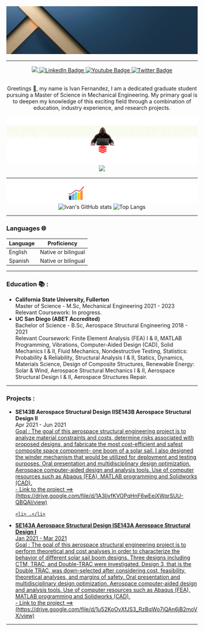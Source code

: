 
<!--
**Ivan-Jesus-Fernandez/Ivan-Jesus-Fernandez** is a ✨ _special_ ✨ repository because its `README.md` (this file) appears on your GitHub profile.

Here are some ideas to get you started:

- 🔭 I’m currently working on ...
- 🌱 I’m currently learning ...
- 👯 I’m looking to collaborate on ...
- 🤔 I’m looking for help with ...
- 💬 Ask me about ...
- 📫 How to reach me: ...
- 😄 Pronouns: ...
- ⚡ Fun fact: ...
-->

<div align="center">
<img src="assets/Ivan fernandez.gif">

---

<!--Header: end-->

<!--Social Links Badges: start-->

<div id="badges">

<a href="https://github.com/Ivan-Jesus-Fernandez">
  <img src="https://img.shields.io/badge/GitHub-181717.svg?style=for-the-badge&logo=GitHub&logoColor=white">
</a>
<a href="https://www.linkedin.com/in/ivanfernandez760/">
    <img src="https://img.shields.io/badge/LinkedIn-blue?style=for-the-badge&logo=linkedin&logoColor=white" alt="LinkedIn Badge"/>
  </a>
 <a href="your-youtube-URL">
    <img src="https://img.shields.io/badge/YouTube-red?style=for-the-badge&logo=youtube&logoColor=white" alt="Youtube Badge"/>
  </a>
 <a href="your-twitter-URL">
    <img src="https://img.shields.io/badge/Twitter-blue?style=for-the-badge&logo=twitter&logoColor=white" alt="Twitter Badge"/>
  </a>
</div>
  <img src="https://komarev.com/ghpvc/?username=Ivan-Jesus-Fernandez&style=flat-square&color=blue" alt=""/>


<!--Social Links Badges: end-->

<!--About me: start-->
  
  <p>Greetings 👋, my name is Ivan Fernandez, I am a dedicated graduate student pursuing a Master of Science in Mechanical Engineering. My primary goal is to deepen my knowledge of this exciting field through a combination of education, industry experience, and research projects.<p>

<!--About me: end-->

<!--Tech stack: start-->

<img src="assets/tech_stack.png">

<img src="https://skillicons.dev/icons?i=py,cpp,matlab" />
  
  ---
<!--Tech stack: end-->

<!--Statistics: start-->

<img src="assets/stats.png">

  <img alt="Ivan's GitHub stats" width="406" src="https://github-readme-stats.vercel.app/api?username=Ivan-Jesus-Fernandez&custom_title=Github+Stats&bg_color=00000000&hide_border=true&show_icons=true&text_color=667799&title_color=388286&icon_color=388286">
  <img alt="Top Langs" width="350" src="https://github-readme-stats.vercel.app/api/top-langs/?username=Ivan-Jesus-Fernandez&layout=compact&hide_border=true&bg_color=00000000&text_color=667799&custom_title=Top+Languages&title_color=388286">

<!--Statistics: end-->

<!--More Details: start-->

</div>

---

### Languages 🌐

| Language      | Proficiency                                                               |
| ------------- | ------------------------------------------------------------------------- |
| English       | Native or bilingual                                                       |
| Spanish       | Native or bilingual                                                                    

---

### Education 📚 : 

<!-- CURRENT:START -->
<ul>



<li>  <strong>California State University, Fullerton </strong></li>
Master of Science - M.Sc, Mechanical Engineering 2021 - 2023
<div> Relevant Coursework: In progress. </div>

<li>  <strong>UC San Diego (ABET Accredited) </strong> </li>
Bachelor of Science - B.Sc, Aerospace Structural Engineering
2018 - 2021
  <div> </div>
<div>
Relevant Coursework: Finite Element Analysis (FEA) I & II, MATLAB Programming, Vibrations, Computer-Aided Design (CAD), Solid Mechanics I & II, Fluid Mechanics, Nondestructive Testing, Statistics: Probability & Reliability, Structural Analysis I & II, Statics, Dynamics, Materials Science, Design of Composite Structures, Renewable Energy: Solar & Wind, Aerospace Structural Mechanics I & II, Aerospace Structural Design I & II, Aerospace Structures Repair. </div>

</ul>

<!-- CURRENT:END -->


---
### Projects :

<!-- TOP-FIVE:START -->

<ul>
<li> <strong> SE143B Aerospace Structural Design IISE143B Aerospace Structural Design II
 </strong> </li>
Apr 2021 - Jun 2021
  <div> <u>Goal <u> :  The goal of this aerospace structural engineering project is to analyze material constraints and costs, determine risks associated with proposed designs, and fabricate the most cost-efficient and safest composite space component– one boom of a solar sail. I also designed the winder mechanism that would be utilized for deployment and testing purposes. Oral presentation and multidisciplinary design optimization. Aerospace computer-aided design and analysis tools. Use of computer resources such as Abaqus (FEA), MATLAB programming and Solidworks (CAD). </div>
 - Link to the project ==>(https://drive.google.com/file/d/1A3IjvfKVOPqHnF6wEejXWqrSUU-QBQAl/view) 

    <li> .</li>
  <li> <strong> SE143A Aerospace Structural Design ISE143A Aerospace Structural Design I </strong> </li>
Jan 2021 - Mar 2021
  <div> Goal :  The goal of this aerospace structural engineering project is to perform theoretical and cost analyses in order to characterize the behavior of different solar sail boom designs. Three designs including CTM, TRAC, and Double-TRAC were investigated. Design 3, that is the Double TRAC, was down-selected after considering cost, feasibility, theoretical analyses, and margins of safety. Oral presentation and multidisciplinary design optimization. Aerospace computer-aided design and analysis tools. Use of computer resources such as Abaqus (FEA), MATLAB programming and Solidworks (CAD). </div>
- Link to the project ==>(https://drive.google.com/file/d/1u52KoOvXfJS3_RzBqWo7iQAn6jB2moVX/view) 
    
</ul>
<!-- TOP-FIVE:END -->

<!--More Details: end-->

<!--Footer: start-->
<div align="center">

---

 
</div>
